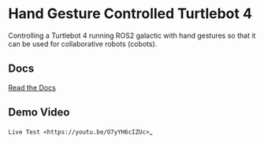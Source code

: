 # Hand Gesture Controlled Turtlebot 4
Controlling a Turtlebot 4 running ROS2 galactic with hand gestures so that it can be used for collaborative robots (cobots).

Docs
----

[Read the Docs](https://hand-gesture-controlled-turtlebot4.readthedocs.io/en/latest/)

Demo Video
----

`Live Test <https://youtu.be/O7yYH6cIZUc>`_
